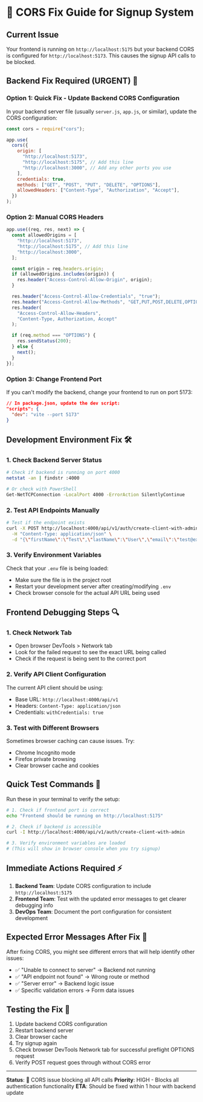 # 🚨 CORS Fix Guide for Signup System

## Current Issue

Your frontend is running on `http://localhost:5175` but your backend CORS is configured for `http://localhost:5173`. This causes the signup API calls to be blocked.

## Backend Fix Required (URGENT) 🔧

### Option 1: Quick Fix - Update Backend CORS Configuration

In your backend server file (usually `server.js`, `app.js`, or similar), update the CORS configuration:

```javascript
const cors = require("cors");

app.use(
  cors({
    origin: [
      "http://localhost:5173",
      "http://localhost:5175", // Add this line
      "http://localhost:3000", // Add any other ports you use
    ],
    credentials: true,
    methods: ["GET", "POST", "PUT", "DELETE", "OPTIONS"],
    allowedHeaders: ["Content-Type", "Authorization", "Accept"],
  })
);
```

### Option 2: Manual CORS Headers

```javascript
app.use((req, res, next) => {
  const allowedOrigins = [
    "http://localhost:5173",
    "http://localhost:5175", // Add this line
    "http://localhost:3000",
  ];

  const origin = req.headers.origin;
  if (allowedOrigins.includes(origin)) {
    res.header("Access-Control-Allow-Origin", origin);
  }

  res.header("Access-Control-Allow-Credentials", "true");
  res.header("Access-Control-Allow-Methods", "GET,PUT,POST,DELETE,OPTIONS");
  res.header(
    "Access-Control-Allow-Headers",
    "Content-Type, Authorization, Accept"
  );

  if (req.method === "OPTIONS") {
    res.sendStatus(200);
  } else {
    next();
  }
});
```

### Option 3: Change Frontend Port

If you can't modify the backend, change your frontend to run on port 5173:

```json
// In package.json, update the dev script:
"scripts": {
  "dev": "vite --port 5173"
}
```

## Development Environment Fix 🛠️

### 1. Check Backend Server Status

```bash
# Check if backend is running on port 4000
netstat -an | findstr :4000

# Or check with PowerShell
Get-NetTCPConnection -LocalPort 4000 -ErrorAction SilentlyContinue
```

### 2. Test API Endpoints Manually

```bash
# Test if the endpoint exists
curl -X POST http://localhost:4000/api/v1/auth/create-client-with-admin \
  -H "Content-Type: application/json" \
  -d "{\"firstName\":\"Test\",\"lastName\":\"User\",\"email\":\"test@example.com\"}"
```

### 3. Verify Environment Variables

Check that your `.env` file is being loaded:

- Make sure the file is in the project root
- Restart your development server after creating/modifying `.env`
- Check browser console for the actual API URL being used

## Frontend Debugging Steps 🔍

### 1. Check Network Tab

- Open browser DevTools > Network tab
- Look for the failed request to see the exact URL being called
- Check if the request is being sent to the correct port

### 2. Verify API Client Configuration

The current API client should be using:

- Base URL: `http://localhost:4000/api/v1`
- Headers: `Content-Type: application/json`
- Credentials: `withCredentials: true`

### 3. Test with Different Browsers

Sometimes browser caching can cause issues. Try:

- Chrome Incognito mode
- Firefox private browsing
- Clear browser cache and cookies

## Quick Test Commands 🧪

Run these in your terminal to verify the setup:

```bash
# 1. Check if frontend port is correct
echo "Frontend should be running on http://localhost:5175"

# 2. Check if backend is accessible
curl -I http://localhost:4000/api/v1/auth/create-client-with-admin

# 3. Verify environment variables are loaded
# (This will show in browser console when you try signup)
```

## Immediate Actions Required ⚡

1. **Backend Team**: Update CORS configuration to include `http://localhost:5175`
2. **Frontend Team**: Test with the updated error messages to get clearer debugging info
3. **DevOps Team**: Document the port configuration for consistent development

## Expected Error Messages After Fix 📝

After fixing CORS, you might see different errors that will help identify other issues:

- ✅ "Unable to connect to server" → Backend not running
- ✅ "API endpoint not found" → Wrong route or method
- ✅ "Server error" → Backend logic issue
- ✅ Specific validation errors → Form data issues

## Testing the Fix 🎯

1. Update backend CORS configuration
2. Restart backend server
3. Clear browser cache
4. Try signup again
5. Check browser DevTools Network tab for successful preflight OPTIONS request
6. Verify POST request goes through without CORS error

---

**Status**: 🔴 CORS issue blocking all API calls
**Priority**: HIGH - Blocks all authentication functionality
**ETA**: Should be fixed within 1 hour with backend update
